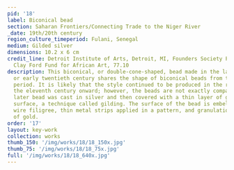 ```yaml
---
pid: '18'
label: Biconical bead
section: Saharan Frontiers/Connecting Trade to the Niger River
_date: 19th/20th century
region_culture_timeperiod: Fulani, Senegal
medium: Gilded silver
dimensions: 10.2 x 6 cm
credit_line: Detroit Institute of Arts, Detroit, MI, Founders Society Purchase, Eleanor
  Clay Ford Fund for African Art, 77.10
description: This biconical, or double-cone-shaped, bead made in the late nineteenth
  or early twentieth century shares the shape of biconical beads from the medieval
  period. It is likely that the style continued to be produced in the region from
  the eleventh century onward; however, the beads are not exactly comparable. This
  later bead was cast in silver and then covered with a thin layer of gold over its
  surface, a technique called gilding. The surface of the bead is embellished with
  wire filigree, thin metal strips applied in a pattern, and granulation, small spheres
  of gold.
order: '17'
layout: key-work
collection: works
thumb_150: '/img/works/18/18_150x.jpg'
thumb_75: '/img/works/18/18_75x.jpg'
full: '/img/works/18/18_640x.jpg'
---
```

